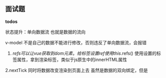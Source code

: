## 面试题



**todos**

状态提升：单向数据流 也就是数据的流向

 v-model 不是自己的数据不能进行修改，否则违反了单向数据流，会报错



1. $refs 可以让vue获取到dom元素，给标签设置ref 使用 this .$refs() 使用设置的标签属性，拿到渲染标签，类似于js原生中的innerHTML属性

2.nextTick 同时将数据改变渲染到页面上去 虽然是数据的双向绑定，但是







